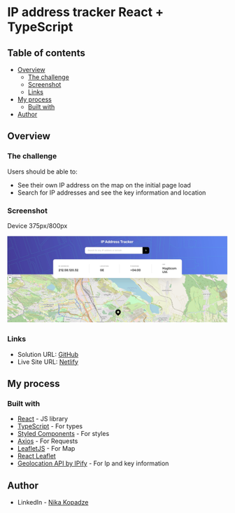 # IP address tracker React + TypeScript

## Table of contents

- [Overview](#overview)
  - [The challenge](#the-challenge)
  - [Screenshot](#screenshot)
  - [Links](#links)
- [My process](#my-process)
  - [Built with](#built-with)
- [Author](#author)

## Overview

### The challenge

Users should be able to:

- See their own IP address on the map on the initial page load
- Search for IP addresses and see the key information and location

### Screenshot

Device 375px/800px

![Ip Address Tracker](./src/assets/images/BG.jpg)

### Links

- Solution URL: [GitHub](https://github.com/Nikkakko/IP-Address-Tracker)
- Live Site URL: [Netlify](https://nikako-ip-addres-tracker.netlify.app/)

## My process

### Built with

- [React](https://reactjs.org/) - JS library
- [TypeScript](https://www.typescriptlang.org/) - For types
- [Styled Components](https://styled-components.com/) - For styles
- [Axios](https://axios-http.com/) - For Requests
- [LeafletJS](https://leafletjs.com/) - For Map
- [React Leaflet](https://react-leaflet.js.org/)
- [Geolocation API by IPify](https://geo.ipify.org/) - For Ip and key information

## Author

- LinkedIn - [Nika Kopadze](https://www.linkedin.com/in/nika-kopadze-78a217256/)
